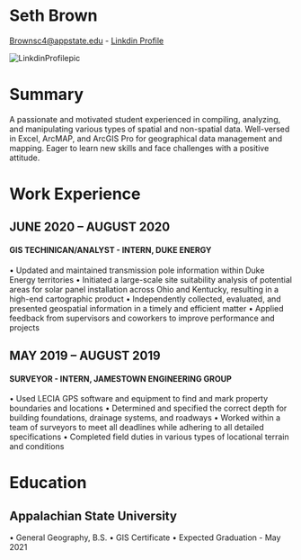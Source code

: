 # Seth Brown
Brownsc4@appstate.edu - [Linkdin Profile](linkedin.com/in/seth-brown-013125192)


![LinkdinProfilepic](/assets/LinkdinProfilepic.jpg)
# Summary
A passionate and motivated student experienced in compiling, analyzing, and manipulating various types of spatial and non-spatial data. Well-versed in Excel, ArcMAP, and ArcGIS Pro for geographical data management and mapping. Eager to learn new skills and face challenges with a positive attitude.
# Work Experience
## JUNE 2020 – AUGUST 2020
#### GIS TECHINICAN/ANALYST - INTERN, DUKE ENERGY
•	Updated and maintained transmission pole information within Duke Energy territories
•	Initiated a large-scale site suitability analysis of potential areas for solar panel installation across Ohio and Kentucky, resulting in a high-end cartographic product
•	Independently collected, evaluated, and presented geospatial information in a timely and efficient matter
•	Applied feedback from supervisors and coworkers to improve performance and projects
## MAY 2019 – AUGUST 2019
#### SURVEYOR - INTERN, JAMESTOWN ENGINEERING GROUP
•	Used LECIA GPS software and equipment to find and mark property boundaries and locations
•	Determined and specified the correct depth for building foundations, drainage systems, and roadways
•	Worked within a team of surveyors to meet all deadlines while adhering to all detailed specifications
•	Completed field duties in various types of locational terrain and conditions
# Education
## Appalachian State University
•	General Geography, B.S.
•	GIS Certificate
•	Expected Graduation - May 2021
